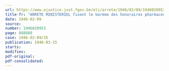 ```yaml
---
url: https://www.ejustice.just.fgov.be/eli/arrete/1946/02/09/1946020953/justel
title-fr: "ARRETE MINISTERIEL fixant le barème des honoraires pharmaceutiques applicable en matière d'assurance obligatoire en cas de maladie ou d'invalidité <abrogé par AM 30-05-1951, art. 2>"
date: 1946-02-09
source:
number: 1946020953
page: 888888
case: 1946-02-09/35
publication: 1946-03-15
starts:
modifies:
pdf-original:
pdf-consolidated:
---
```


